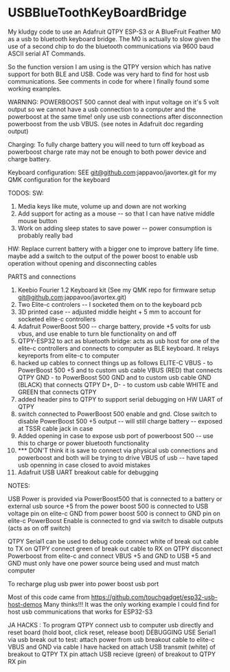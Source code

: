 # USBBlueToothKeyBoardBridge
My kludgy code to use an Adafruit QTPY ESP-S3 or A BlueFruit Feather M0 as a usb to
bluetooth keyboard bridge.  The M0 is actually to slow given the use of a second
chip to do the bluetooth communications via 9600 baud ASCII serial AT Commands.

So the function version I am using is the QTPY version which has native support for both
BLE and USB.  Code was very hard to find for host usb communications.  See comments in code
for where I finally found some working examples.

WARNING: POWERBOOST 500 cannot deal with input voltage on it's 5 volt output so
we cannot have a usb connection to a computer and the powerboost at the same time!
only use usb connections after disconnection powerboost from the usb VBUS.
(see notes in Adafruit doc regarding output)

Charging: To fully charge battery you will need to turn off keyboad as powerboost charge
rate may not be enough to both power device and charge battery.

Keyboard configuration: SEE git@github.com:jappavoo/javortex.git for my QMK configuration for the keyboard

TODOS:
SW:
1. Media keys like mute, volume up and down are not working
2. Add support for acting as a mouse -- so that I can have native middle mouse button
3. Work on adding sleep states to save power -- power consumption is probably really bad

HW:
Replace current battery with a bigger one to improve battery life time.
maybe add a switch to the output of the power boost to enable usb operation without opening and
disconnecting cables

PARTS and connections
   1. Keebio Fourier 1.2 Keyboard kit (See my QMK repo for firmware setup
      git@github.com:jappavoo/javortex.git)
   2. Two Elite-c controlers -- I socketed them on to the keyboard pcb 
   3. 3D printed case -- adjusted middle height + 5 mm to account for socketed elite-c controllers
   4. Adafruit PowerBoost 500 -- charge battery, provide +5 volts for usb vbus, and use enable to
      turn ble functionality on and off
   5. QTPY-ESP32 to act as bluetooth bridge: acts as usb host for one of the elite-c controllers
      and connects to computer as BLE keyboard.  It relays keyreports from elite-c to computer
   6. hacked up cables to connect things up as follows
       ELITE-C
        VBUS - to PowerBoost 500 +5 and to custom usb cable VBUS (RED) that connects QTPY
	GND  - to PowerBoost 500 GND and to custom usb cable GND (BLACK) that connects QTPY
	D+, D- - to custom usb cable WHITE and GREEN that connects QTPY
   7. added header pins to QTPY to support serial debugging on HW UART of QTPY
   8. switch connected to PowerBoost 500 enable and gnd.  Close switch to disable PowerBoost 500
      +5 output -- will still charge battery -- exposed at TSSR cable jack in case
   9. Added opening in case to expose usb port of powerboost 500 -- use this to charge or power
      bluetooth functionality
  10. *** DON'T think it is save to connect via physical usb connections and powerboost and both
      will be trying to drive VBUS of usb -- have taped usb openning in case closed to avoid
      mistakes
  11. Adafruit USB UART breakout cable for debugging
  
NOTES:

   USB Power is provided via PowerBoost500 that is connected to a battery or external usb source
   +5 from the power boost 500 is connected to USB voltage pin on elite-c
   GND from power boost 500 is connect to GND pin on elite-c
   PowerBoost Enable is connected to gnd via switch to disable outputs (acts as on off switch)

   QTPY  Serial1 can be used to debug code
       connect white of break out cable to TX on QTPY
       connect green of break out cable to RX on QTPY
       disconnect Powerboost from  elite-c and connect VBUS +5 and GND to USB +5 and GND 
       must only have one power source being used and must match computer
  
   To recharge plug usb pwer into power boost usb port


 Most of this code came from https://github.com/touchgadget/esp32-usb-host-demos
 Many thinks!!! It was the only working example I could find for host usb 
 communications that works for ESP32-S3

JA HACKS :
 To program QTPY connect usb to computer usb directly and reset board (hold boot, click reset, release boot)
 DEBUGGING
   USE Serial1 via usb break out to test:
   attach power from usb breakout cable to elite-c VBUS and GND via cable I have hacked on
   attach USB transmit (white) of breakout to QTPY TX pin
   attach USB recieve  (green) of breakout to QTPY RX pin


